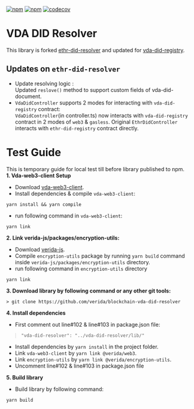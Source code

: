 [![npm](https://img.shields.io/npm/dt/ethr-did-resolver.svg)](https://www.npmjs.com/package/ethr-did-resolver)
[![npm](https://img.shields.io/npm/v/ethr-did-resolver.svg)](https://www.npmjs.com/package/ethr-did-resolver)
[![codecov](https://codecov.io/gh/decentralized-identity/ethr-did-resolver/branch/develop/graph/badge.svg)](https://codecov.io/gh/decentralized-identity/ethr-did-resolver)

# VDA DID Resolver

This library is forked [ethr-did-resolver](https://github.com/decentralized-identity/ethr-did-resolver) and updated for [vda-did-registry](https://github.com/verida/blockchain-contracts).

## Updates on `ethr-did-resolver`
- Update resolving logic :<br/>
  Updated `reslove()` method to support custom fields of vda-did-document.
- `VdaDidController` supports 2 modes for interacting with `vda-did-registry` contract: <br/>
  `VdaDidController`(in controller.ts) now interacts with `vda-did-registry` contract in 2 modes of `web3` & `gasless`.
Original `EthrDidController` interacts with `ethr-did-registry` contract directly.

# Test Guide
This is temporary guide for local test till before library published to npm.<br/>
**1. Vda-web3-client Setup**
- Download [vda-web3-client](https://github.com/verida/blockchain-vda-web3-client).
- Install dependencies & compile `vda-web3-client`:
```
yarn install && yarn compile
```
- run following command in `vda-web3-client`:
```
yarn link
```
**2. Link verida-js/packages/encryption-utils:**
- Download [verida-js](https://github.com/verida/verida-js).
- Compile `encryption-utils` package by running `yarn build` command inside `verida-js/packages/encryption-utils` directory.
- run following command in `encryption-utils` directory
```
yarn link
```

**3. Download library by following command or any other git tools:**
```
> git clone https://github.com/verida/blockchain-vda-did-resolver
```
**4. Install dependencies**
- First comment out line#102 & line#103 in package.json file:
>     "vda-did-resolver": "../vda-did-resolver/lib/"
- Install dependencies by `yarn install` in the project folder.
- Link `vda-web3-client` by `yarn link @verida/web3`.
- Link `encryption-utils` by `yarn link @verida/encryption-utils`.
- Uncomment line#102 & line#103 in package.json file

**5. Build library**
- Build library by following command:
```
yarn build
```
